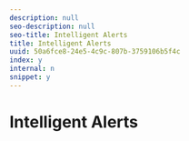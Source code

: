 ```yaml
---
description: null
seo-description: null
seo-title: Intelligent Alerts
title: Intelligent Alerts
uuid: 50a6fce8-24e5-4c9c-807b-3759106b5f4c
index: y
internal: n
snippet: y
---
```


# Intelligent Alerts

